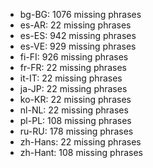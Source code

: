 - bg-BG: 1076 missing phrases
- es-AR: 22 missing phrases
- es-ES: 942 missing phrases
- es-VE: 929 missing phrases
- fi-FI: 926 missing phrases
- fr-FR: 22 missing phrases
- it-IT: 22 missing phrases
- ja-JP: 22 missing phrases
- ko-KR: 22 missing phrases
- nl-NL: 22 missing phrases
- pl-PL: 108 missing phrases
- ru-RU: 178 missing phrases
- zh-Hans: 22 missing phrases
- zh-Hant: 108 missing phrases
